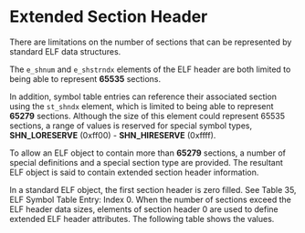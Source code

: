 # Extended Section Header

There are limitations on the number of sections that can be represented by standard ELF data structures.

The `e_shnum` and `e_shstrndx` elements of the ELF header are both limited to being able to represent **65535** sections.

In addition, symbol table entries can reference their associated section using the `st_shndx` element, which is limited to being able to represent **65279** sections. Although the size of this element could represent 65535 sections, a range of values is reserved for special symbol types, **SHN_LORESERVE** (0xff00) - **SHN_HIRESERVE** (0xffff).

To allow an ELF object to contain more than **65279** sections, a number of special definitions and a special section type are provided. The resultant ELF object is said to contain extended section header information.

In a standard ELF object, the first section header is zero filled. See Table 35, ELF Symbol Table Entry: Index 0. When the number of sections exceed the ELF header data sizes, elements of section header 0 are used to define extended ELF header attributes. The following table shows the values.
